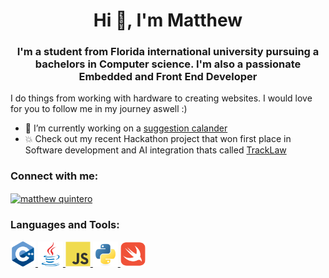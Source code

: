 <h1 align="center">Hi 👋, I'm Matthew</h1>
<h3 align="center">I'm a student from Florida international university pursuing a bachelors in Computer science. I'm also a passionate Embedded and Front End Developer</h3>

<p>I do things from working with hardware to creating websites. I would love for you to follow me in my journey aswell :)</p>

- 🔭 I’m currently working on a <a href="https://github.com/Mattquin45/Suggestion-calander">suggestion calander</a>
- 💥 Check out my recent Hackathon project that won first place in Software development and AI integration thats called <a href="https://github.com/Ahirshson02/TrackLaw">TrackLaw</a>

<h3 align="left">Connect with me:</h3>
<p align="left">
<a href="https://linkedin.com/in/matthew-quin" target="blank"><img align="center" src="https://raw.githubusercontent.com/rahuldkjain/github-profile-readme-generator/master/src/images/icons/Social/linked-in-alt.svg" alt="matthew quintero" height="30" width="40" /></a>
</p>

<h3 align="left">Languages and Tools:</h3>
<p align="left"> <a href="https://www.w3schools.com/cpp/" target="_blank" rel="noreferrer"> <img src="https://raw.githubusercontent.com/devicons/devicon/master/icons/cplusplus/cplusplus-original.svg" alt="cplusplus" width="40" height="40"/> </a> <a href="https://www.java.com" target="_blank" rel="noreferrer"> <img src="https://raw.githubusercontent.com/devicons/devicon/master/icons/java/java-original.svg" alt="java" width="40" height="40"/> </a> <a href="https://developer.mozilla.org/en-US/docs/Web/JavaScript" target="_blank" rel="noreferrer"> <img src="https://raw.githubusercontent.com/devicons/devicon/master/icons/javascript/javascript-original.svg" alt="javascript" width="40" height="40"/> </a> <a href="https://www.python.org" target="_blank" rel="noreferrer"> <img src="https://raw.githubusercontent.com/devicons/devicon/master/icons/python/python-original.svg" alt="python" width="40" height="40"/> </a> <a href="https://developer.apple.com/swift/" target="_blank" rel="noreferrer"> <img src="https://raw.githubusercontent.com/devicons/devicon/master/icons/swift/swift-original.svg" alt="swift" width="40" height="40"/> </a> </p>
